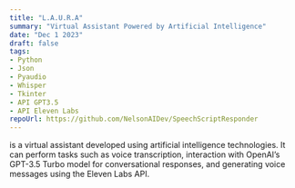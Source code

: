 ```yaml
---
title: "L.A.U.R.A"
summary: "Virtual Assistant Powered by Artificial Intelligence"
date: "Dec 1 2023"
draft: false
tags:
- Python
- Json
- Pyaudio
- Whisper
- Tkinter
- API GPT3.5
- API Eleven Labs
repoUrl: https://github.com/NelsonAIDev/SpeechScriptResponder
---
```


is a virtual assistant developed using artificial intelligence technologies. It can perform tasks such as voice transcription, interaction with OpenAI’s GPT-3.5 Turbo model for conversational responses, and generating voice messages using the Eleven Labs API.